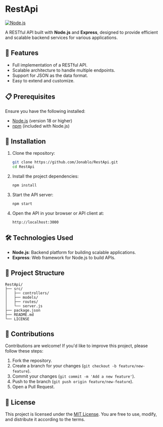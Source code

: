 
# RestApi

[![Node.js](https://img.shields.io/badge/Node.js-v18.x-green)](https://nodejs.org/)

A RESTful API built with **Node.js** and **Express**, designed to provide efficient and scalable backend services for various applications.

## 🌟 Features

- Full implementation of a RESTful API.
- Scalable architecture to handle multiple endpoints.
- Support for JSON as the data format.
- Easy to extend and customize.

## 📋 Prerequisites

Ensure you have the following installed:

- [Node.js](https://nodejs.org/) (version 18 or higher)
- [npm](https://www.npmjs.com/) (included with Node.js)

## 🚀 Installation

1. Clone the repository:

   ```bash
   git clone https://github.com/Jonablo/RestApi.git
   cd RestApi
   ```

2. Install the project dependencies:

   ```bash
   npm install
   ```

3. Start the API server:

   ```bash
   npm start
   ```

4. Open the API in your browser or API client at:

   ```
   http://localhost:3000
   ```

## 🛠️ Technologies Used

- **Node.js**: Backend platform for building scalable applications.
- **Express**: Web framework for Node.js to build APIs.

## 📂 Project Structure

```plaintext
RestApi/
├── src/
│   ├── controllers/
│   ├── models/
│   ├── routes/
│   └── server.js
├── package.json
├── README.md
└── LICENSE
```

## 🤝 Contributions

Contributions are welcome! If you'd like to improve this project, please follow these steps:

1. Fork the repository.
2. Create a branch for your changes (`git checkout -b feature/new-feature`).
3. Commit your changes (`git commit -m 'Add a new feature'`).
4. Push to the branch (`git push origin feature/new-feature`).
5. Open a Pull Request.

## 📄 License

This project is licensed under the [MIT License](LICENSE). You are free to use, modify, and distribute it according to the terms.